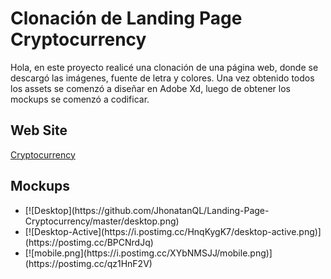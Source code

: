 # Clonación de Landing Page Cryptocurrency 
<p>Hola, en este proyecto realicé una clonación de una página web, donde se descargó las imágenes, fuente de letra y colores. Una vez obtenido todos los assets se comenzó a diseñar en Adobe Xd, luego de obtener los mockups se comenzó a codificar.</p>
<h2>Web Site</h2>
<a href="https://jhonatanql.github.io/Landing-Page-Cryptocurrency/">Cryptocurrency</a>
<h2>Mockups</h2>
<ul>
<li> [![Desktop](https://github.com/JhonatanQL/Landing-Page-Cryptocurrency/master/desktop.png) </li>
<li> [![Desktop-Active](https://i.postimg.cc/HnqKygK7/desktop-active.png)](https://postimg.cc/BPCNrdJq) </li>
<li> [![mobile.png](https://i.postimg.cc/XYbNMSJJ/mobile.png)](https://postimg.cc/qz1HnF2V) </li>
</ul>
